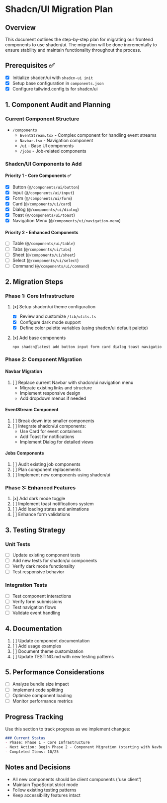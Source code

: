 # Shadcn/UI Migration Plan

## Overview

This document outlines the step-by-step plan for migrating our frontend components to use shadcn/ui. The migration will be done incrementally to ensure stability and maintain functionality throughout the process.

## Prerequisites ✅

- [x] Initialize shadcn/ui with `shadcn-ui init`
- [x] Setup base configuration in `components.json`
- [x] Configure tailwind.config.ts for shadcn/ui

## 1. Component Audit and Planning

### Current Component Structure

- `/components`
  - `EventStream.tsx` - Complex component for handling event streams
  - `Navbar.tsx` - Navigation component
  - `/ui` - Base UI components
  - `/jobs` - Job-related components

### Shadcn/UI Components to Add

#### Priority 1 - Core Components ✅

- [x] Button (`@/components/ui/button`)
- [x] Input (`@/components/ui/input`)
- [x] Form (`@/components/ui/form`)
- [x] Card (`@/components/ui/card`)
- [x] Dialog (`@/components/ui/dialog`)
- [x] Toast (`@/components/ui/toast`)
- [x] Navigation Menu (`@/components/ui/navigation-menu`)

#### Priority 2 - Enhanced Components

- [ ] Table (`@/components/ui/table`)
- [ ] Tabs (`@/components/ui/tabs`)
- [ ] Sheet (`@/components/ui/sheet`)
- [ ] Select (`@/components/ui/select`)
- [ ] Command (`@/components/ui/command`)

## 2. Migration Steps

### Phase 1: Core Infrastructure

1. [x] Setup shadcn/ui theme configuration
   - [x] Review and customize `/lib/utils.ts`
   - [x] Configure dark mode support
   - [x] Define color palette variables (using shadcn/ui default palette)

2. [x] Add base components

   ```bash
   npx shadcn@latest add button input form card dialog toast navigation-menu dropdown-menu
   ```

### Phase 2: Component Migration

#### Navbar Migration

1. [ ] Replace current Navbar with shadcn/ui navigation menu
   - Migrate existing links and structure
   - Implement responsive design
   - Add dropdown menus if needed

#### EventStream Component

1. [ ] Break down into smaller components
2. [ ] Integrate shadcn/ui components:
   - Use Card for event containers
   - Add Toast for notifications
   - Implement Dialog for detailed views

#### Jobs Components

1. [ ] Audit existing job components
2. [ ] Plan component replacements
3. [ ] Implement new components using shadcn/ui

### Phase 3: Enhanced Features

1. [x] Add dark mode toggle
2. [ ] Implement toast notifications system
3. [ ] Add loading states and animations
4. [ ] Enhance form validations

## 3. Testing Strategy

### Unit Tests

- [ ] Update existing component tests
- [ ] Add new tests for shadcn/ui components
- [ ] Verify dark mode functionality
- [ ] Test responsive behavior

### Integration Tests

- [ ] Test component interactions
- [ ] Verify form submissions
- [ ] Test navigation flows
- [ ] Validate event handling

## 4. Documentation

1. [ ] Update component documentation
2. [ ] Add usage examples
3. [ ] Document theme customization
4. [ ] Update TESTING.md with new testing patterns

## 5. Performance Considerations

- [ ] Analyze bundle size impact
- [ ] Implement code splitting
- [ ] Optimize component loading
- [ ] Monitor performance metrics

## Progress Tracking

Use this section to track progress as we implement changes:

```markdown
### Current Status
- Phase: Phase 1 - Core Infrastructure
- Next Action: Begin Phase 2 - Component Migration (starting with Navbar)
- Completed Items: 10/25
```

## Notes and Decisions

- All new components should be client components ('use client')
- Maintain TypeScript strict mode
- Follow existing testing patterns
- Keep accessibility features intact
